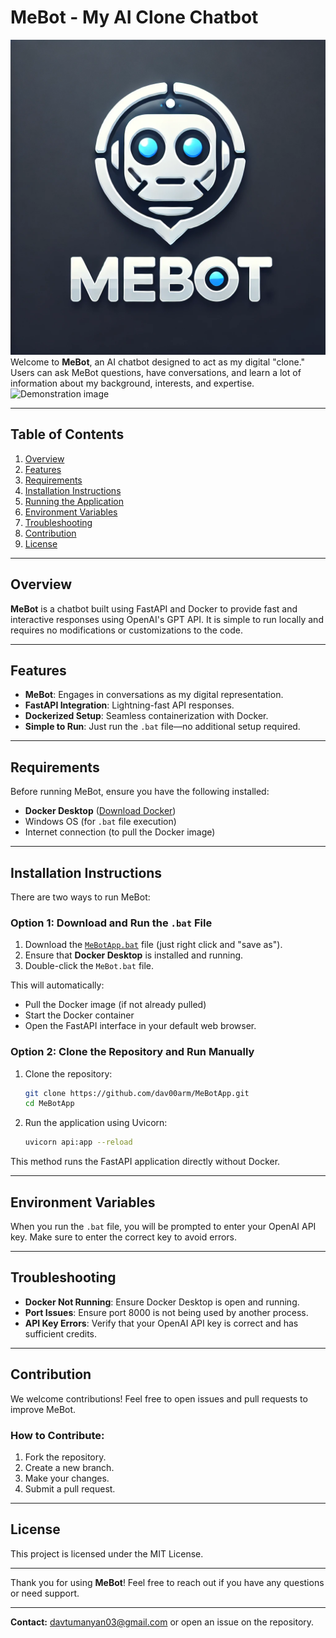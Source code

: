# MeBot - My AI Clone Chatbot
![MeBot Logo](assets/MeBot_logo.png)
Welcome to **MeBot**, an AI chatbot designed to act as my digital "clone." Users can ask MeBot questions, have conversations, and learn a lot of information about my background, interests, and expertise.
![Demonstration image](assetes/demonstration_image.png)

---

## Table of Contents

1. [Overview](#overview)
2. [Features](#features)
3. [Requirements](#requirements)
4. [Installation Instructions](#installation-instructions)
5. [Running the Application](#running-the-application)
6. [Environment Variables](#environment-variables)
7. [Troubleshooting](#troubleshooting)
8. [Contribution](#contribution)
9. [License](#license)

---

## Overview

**MeBot** is a chatbot built using FastAPI and Docker to provide fast and interactive responses using OpenAI's GPT API. It is simple to run locally and requires no modifications or customizations to the code.

---

## Features

- **MeBot**: Engages in conversations as my digital representation.
- **FastAPI Integration**: Lightning-fast API responses.
- **Dockerized Setup**: Seamless containerization with Docker.
- **Simple to Run**: Just run the `.bat` file—no additional setup required.

---

## Requirements

Before running MeBot, ensure you have the following installed:

- **Docker Desktop** ([Download Docker](https://www.docker.com/products/docker-desktop))
- Windows OS (for `.bat` file execution)
- Internet connection (to pull the Docker image)

---

## Installation Instructions

There are two ways to run MeBot:

### Option 1: Download and Run the `.bat` File

1. Download the [`MeBotApp.bat`](https://github.com/dav00arm/MeBotApp/releases/download/latest/MeBotApp.bat) file (just right click and "save as").
2. Ensure that **Docker Desktop** is installed and running.
3. Double-click the `MeBot.bat` file.

This will automatically:
- Pull the Docker image (if not already pulled)
- Start the Docker container
- Open the FastAPI interface in your default web browser.

### Option 2: Clone the Repository and Run Manually

1. Clone the repository:
   ```bash
   git clone https://github.com/dav00arm/MeBotApp.git
   cd MeBotApp
   ```
2. Run the application using Uvicorn:
   ```bash
   uvicorn api:app --reload
   ```

This method runs the FastAPI application directly without Docker.

---

## Environment Variables

When you run the `.bat` file, you will be prompted to enter your OpenAI API key. Make sure to enter the correct key to avoid errors.

---

## Troubleshooting

- **Docker Not Running**: Ensure Docker Desktop is open and running.
- **Port Issues**: Ensure port 8000 is not being used by another process.
- **API Key Errors**: Verify that your OpenAI API key is correct and has sufficient credits.

---

## Contribution

We welcome contributions! Feel free to open issues and pull requests to improve MeBot.

### How to Contribute:

1. Fork the repository.
2. Create a new branch.
3. Make your changes.
4. Submit a pull request.

---

## License

This project is licensed under the MIT License.

---

Thank you for using **MeBot**! Feel free to reach out if you have any questions or need support.

---

**Contact:** [davtumanyan03@gmail.com](mailto:davtumanyan03@gmail.com) or open an issue on the repository.

